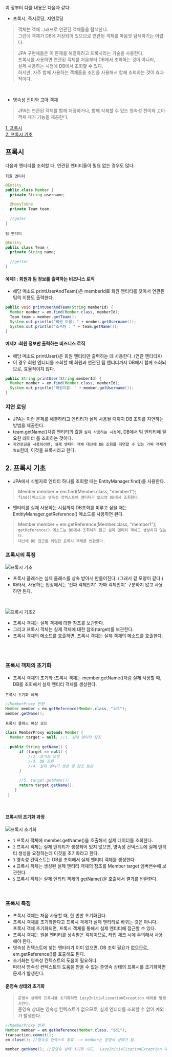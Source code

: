 이 장부터 다룰 내용은 다음과 같다. 
+ 프록시, 즉시로딩, 지연로딩

> 객체는 객체 그래프로 연관된 객체들을 탐색한다. <br> 그런데 객체가 DB에 저장되어 있으므로 연관된 객체를 마음껏 탐색하기는 어렵다. 

> JPA 구현체들은 이 문제를 해결하려고 프록시라는 기술을 사용한다. <br> 프록시를 사용하면 연관된 객체를 처음부터 DB에서 조회하는 것이 아니라, <br>
> 실제 사용하는 시점에 DB에서 조회할 수 있다. <br> 하지만, 자주 함께 사용하는 객체들을 조인을 사용해서 함께 조회하는 것이 효과적이다.

<br>

+ 영속성 전이와 고아 객체
> JPA는 연관된 객체를 함께 저장하거나, 함께 삭제할 수 있는 영속성 전이와 고아 객체 제거 기능을 제공한다.

[1. 프록시](#1-프록시) <br>
[2. 프록시 기초](#2-프록시-기초) <br>

## 프록시 
다음과 엔티티를 조회할 때, 연관된 엔티티들이 필요 없는 경우도 많다.

`회원 엔티티` <br>
```java
@Entity 
public class Member {
  private String username;
  
  @ManyToOne
  private Team team;
  
  //geter
}
```

`팀 엔티티` <br>
```java
@Entity
public class Team {
  private String name;
  
  //getter
}
```

#### 예제1 : 회원과 팀 정보를 출력하는 비즈니스 로직
+ 해당 메소드 printUserAndTeam()은 memberId로 회원 엔티티를 찾아서 연관된 팀의 이름도 출력한다.
```java
public void printUserAndTeam(String memberId) {
  Member member = em.find(Member.class, memberId);
  Team team = member.getTeam();
  System.out.println("회원 이름: " + member.getUsername());
  System.out.println("소속팀 : " + team.getName());
}
```

#### 예제2 :회원 정보만 출력하는 비즈니스 로직
+ 해당 메소드 printUser()은 회원 엔티티만 출력하는 데 사용한다. (연관 엔티티X)
+ 이 경우 회원 엔티티를 조회할 때 회원과 연관된 팀 엔티티까지 DB에서 함께 조회되므로, 효율적이지 않다.
```java
public String printUser(String memberId) {
  Member member = em.find(Member.class, memberId);
  System.out.println("회원이름: " + member.getUsername());
}
```

### 지연 로딩
+ JPA는 이런 문제를 해결하려고 엔티티가 실제 사용될 때까지 DB 조회를 지연하는 방법을 제공한다.
+ team.getName()처럼 엔티티의 값을 `실제 사용하는 시점`에, DB에서 팀 엔티티에 필요한 데이터 를 조회하는 것이다. 
+  `지연로딩을 사용하려면, 실제 엔티티 객체 대신에 DB 조회를 지연할 수 있는 가짜 객체가 필요`한데, 이것을 프록시라고 한다.

## 2. 프록시 기초
+ JPA에서 식별자로 엔티티 하나를 조회할 때는 EntityManager.find()를 사용한다.
> Member member = em.find(Member.class, "member1"); <br> `find()메소드는 영속성 컨텍스트에 엔티티가 없으면 DB에서 조회한다.`

+ 엔티티를 실제 사용하는 시점까지 DB조회를 미루고 싶을 때는  EntitiyManager.getReference() 메소드를 사용하면 된다.
> Member member = em.getReference(Member.class, "member1");  <br> `getReference() 메소드는 DB에서 조회하지 않고 실제 엔티티 객체도 생성하지 않는다.` <br>
> `대신에 DB 접근을 위임한 프록시 객체를 반환한다.`

### 프록시의 특징
![프록시 기초](https://user-images.githubusercontent.com/57389368/188454166-a56b69e0-bfff-486c-88cf-2ed7a54dd060.JPG)
+ 프록시 클래스는 실제 클래스를 상속 받아서 만들어진다. (그래서 겉 모양이 같다.)
+ 따라서, 사용하는 입장에서는 '진짜 객체인지' '가짜 객체인지' 구분하지 않고 사용하면 된다.

<br>

![프록시 기초2](https://user-images.githubusercontent.com/57389368/188454661-7ef810f1-d680-4f9a-80d2-5dec09eed6e2.JPG) <br>
+ 프록시 객체는 실제 객체에 대한 참조를 보관한다.
+ 그리고 프록시 객체는 실제 객체에 대한 참조(target)를 보관한다.
+ 프록시 객체의 메소드를 호출하면, 프록시 객체는 실제 객체의 메소드를 호출한다.

<br> <br>

### 프록시 객체의 초기화
+ 프록시 객체의 초기화 :프록시 객체는 member.getName()처럼 실제 사용할 때, DB를 조회해서 실제 엔티티 객체를 생성한다.

`프록시 초기화 예제` <br>
```java
//MemberProxy 반환
Member member = em.getReference(Member.class, "id1");
member.getName(); 
```

`프록시 클래스 예상 코드` <br>
```java
class MemberProxy extends Member {
  Member target = null; //1. 실제 엔티티 참조
  
  public String getName() {
      if (target == null) {
          //2. 초기화 요청
          //3. DB 조회
          //4. 실제 엔티티 생성 및 참조 보관
      }
      
      //5. target.getName();
      return target.getName();
    }
 }
 ```
 
 <br>
 
#### 프록시의 초기화 과정 
![프록시 초기화](https://user-images.githubusercontent.com/57389368/188457131-17682d48-bbec-4c46-900c-6fd23def8af1.JPG) <br>
+ `1` 프록시 객체에 member.getName()을 호출해서 실제 데이터를 조회한다.
+ `2` 프록시 객체는 실제 엔티티가 생성되어 있지 않으면, 영속성 컨텍스트에 실제 엔티티 생성을 요청하는데 이것을 초기화라고 한다.
+ `3` 영속성 컨텍스트는 DB를 조회해서 실제 엔티티 객체를 생성한다.
+ `4` 프록시 객체는 생성된 실제 엔티티 객체의 참조를 Member target 멤버변수에 보관한다.
+ `5` 프록시 객체는 실제 엔티티 객체의 getName()을 호출해서 결과를 반환한다.

<br>

### 프록시 특징
+ 프록시 객체는 처음 사용할 때, 한 번만 초기화된다.
+ 프록시 객체를 초기화한다고 프록시 객체가 실제 엔티티로 바뀌는 것은 아니다. <br> 프록시 객체 초기화되면, 프록시 객체를 통해서 실제 엔티티에 접근할 수 있다.
+ 프록시 객체는 원본 엔티티를 상속받은 객체이므로, 타입 체크 시에 주의해서 사용해야 한다.
+ 영속성 컨텍스트에 찾는 엔티티가 이미 있으면, DB 조회 필요가 없으므로, em.getReference()를 호출해도 된다.
+ 초기화는 영속성 컨텍스트의 도움이 필요하다. <br> 따라서 영속성 컨텍스트의 도움을 받을 수 없는 준영속 상태의 프록시를 초기화하면 문제가 발생한다.

#### 준영속 상태와 초기화 <br>
> `준영속 상태의 프록시를 초기화하면 LazyInitializeationException 예외를 발생시킨다.` <br> 
> 준영속 상태는 영속성 컨텍스트가 없으므로, 실제 엔티티를 조회할 수 없어 예외가 발생한다.

```java
//MemberProxy 반환
Member member = em.getReference(Member.class, "id1");
transaction.commit();
em.close(); //영속성 컨텍스트 종료 --> member는 준영속 상태가 됨.

member.getName(); //준영속 상태 초기화 시도,  LazyInitializationException 예외 발생
```
      
